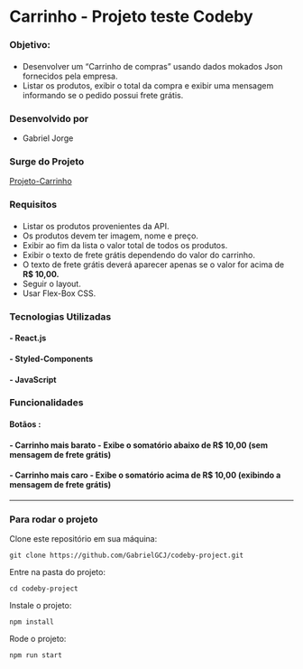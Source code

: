 # Carrinho - Projeto teste Codeby
### Objetivo:
#### 

- Desenvolver um “Carrinho de compras” usando dados mokados Json fornecidos pela empresa.
- Listar os produtos, exibir o total da compra e exibir uma mensagem informando se o pedido possui frete grátis.

### Desenvolvido por
- Gabriel Jorge

### Surge do Projeto 
<a href="http://exuberant-dime.surge.sh">Projeto-Carrinho</a>


### Requisitos 
#### 
- Listar os produtos provenientes da API.
- Os produtos devem ter imagem, nome e preço.
- Exibir ao fim da lista o valor total de todos os produtos.
- Exibir o texto de frete grátis dependendo do valor do carrinho.
- O texto de frete grátis deverá aparecer apenas se o valor for acima de **R$ 10,00.**
- Seguir o layout.
- Usar Flex-Box CSS.


### Tecnologias Utilizadas
#### - React.js
#### - Styled-Components
#### - JavaScript

### Funcionalidades
#### Botãos :
#### - Carrinho mais barato - Exibe o somatório abaixo de R$ 10,00 (sem mensagem de frete grátis)
#### - Carrinho mais caro - Exibe o somatório acima de R$ 10,00 (exibindo a mensagem de frete grátis)
---

### Para rodar o projeto 

Clone este repositório em sua máquina:

`git clone https://github.com/GabrielGCJ/codeby-project.git`

Entre na pasta do projeto:

`cd codeby-project`

Instale o projeto:

`npm install`

Rode o projeto:

`npm run start`

